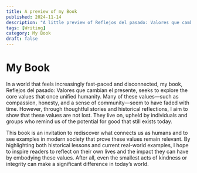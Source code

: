 ```yaml
---
title: A preview of my Book
published: 2024-11-14
description: "A little preview of Reflejos del pasado: Valores que cambian el presente"
tags: [Writing]
category: My Book
draft: false
---
```


# My Book

In a world that feels increasingly fast-paced and disconnected, my book, Reflejos del pasado: Valores que cambian el presente, seeks to explore the core values that once unified humanity. Many of these values—such as compassion, honesty, and a sense of community—seem to have faded with time. However, through thoughtful stories and historical reflections, I aim to show that these values are not lost. They live on, upheld by individuals and groups who remind us of the potential for good that still exists today.

This book is an invitation to rediscover what connects us as humans and to see examples in modern society that prove these values remain relevant. By highlighting both historical lessons and current real-world examples, I hope to inspire readers to reflect on their own lives and the impact they can have by embodying these values. After all, even the smallest acts of kindness or integrity can make a significant difference in today’s world.





